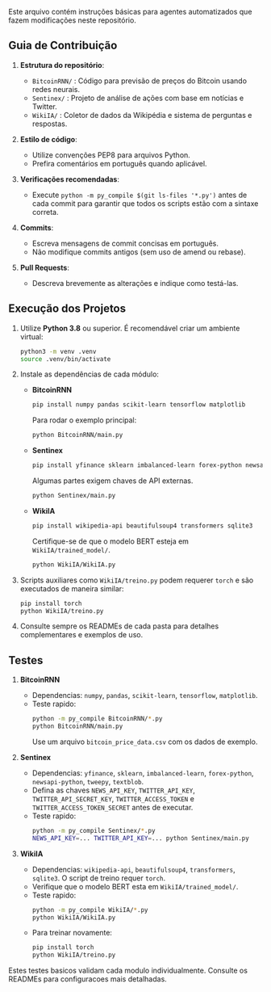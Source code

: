Este arquivo contém instruções básicas para agentes automatizados que fazem modificações neste repositório.

## Guia de Contribuição

1. **Estrutura do repositório**:
   - `BitcoinRNN/` : Código para previsão de preços do Bitcoin usando redes neurais.
   - `Sentinex/`   : Projeto de análise de ações com base em notícias e Twitter.
   - `WikiIA/`     : Coletor de dados da Wikipédia e sistema de perguntas e respostas.

2. **Estilo de código**:
   - Utilize convenções PEP8 para arquivos Python.
   - Prefira comentários em português quando aplicável.

3. **Verificações recomendadas**:
   - Execute `python -m py_compile $(git ls-files '*.py')` antes de cada commit para garantir que todos os scripts estão com a sintaxe correta.

4. **Commits**:
   - Escreva mensagens de commit concisas em português.
   - Não modifique commits antigos (sem uso de amend ou rebase).

5. **Pull Requests**:
   - Descreva brevemente as alterações e indique como testá-las.

## Execução dos Projetos

1. Utilize **Python 3.8** ou superior. É recomendável criar um ambiente virtual:

   ```bash
   python3 -m venv .venv
   source .venv/bin/activate
   ```

2. Instale as dependências de cada módulo:

   - **BitcoinRNN**
     ```bash
     pip install numpy pandas scikit-learn tensorflow matplotlib
     ```
     Para rodar o exemplo principal:
     ```bash
     python BitcoinRNN/main.py
     ```

   - **Sentinex**
     ```bash
     pip install yfinance sklearn imbalanced-learn forex-python newsapi-python tweepy textblob
     ```
     Algumas partes exigem chaves de API externas.
     ```bash
     python Sentinex/main.py
     ```

   - **WikiIA**
     ```bash
     pip install wikipedia-api beautifulsoup4 transformers sqlite3
     ```
     Certifique-se de que o modelo BERT esteja em `WikiIA/trained_model/`.
     ```bash
     python WikiIA/WikiIA.py
     ```

3. Scripts auxiliares como `WikiIA/treino.py` podem requerer `torch` e são executados de maneira similar:
   ```bash
   pip install torch
   python WikiIA/treino.py
   ```

4. Consulte sempre os READMEs de cada pasta para detalhes complementares e exemplos de uso.


## Testes

1. **BitcoinRNN**
   - Dependencias: `numpy`, `pandas`, `scikit-learn`, `tensorflow`, `matplotlib`.
   - Teste rapido:
     ```bash
     python -m py_compile BitcoinRNN/*.py
     python BitcoinRNN/main.py
     ```
     Use um arquivo `bitcoin_price_data.csv` com os dados de exemplo.

2. **Sentinex**
   - Dependencias: `yfinance`, `sklearn`, `imbalanced-learn`, `forex-python`, `newsapi-python`, `tweepy`, `textblob`.
   - Defina as chaves `NEWS_API_KEY`, `TWITTER_API_KEY`, `TWITTER_API_SECRET_KEY`, `TWITTER_ACCESS_TOKEN` e `TWITTER_ACCESS_TOKEN_SECRET` antes de executar.
   - Teste rapido:
     ```bash
     python -m py_compile Sentinex/*.py
     NEWS_API_KEY=... TWITTER_API_KEY=... python Sentinex/main.py
     ```

3. **WikiIA**
   - Dependencias: `wikipedia-api`, `beautifulsoup4`, `transformers`, `sqlite3`. O script de treino requer `torch`.
   - Verifique que o modelo BERT esta em `WikiIA/trained_model/`.
   - Teste rapido:
     ```bash
     python -m py_compile WikiIA/*.py
     python WikiIA/WikiIA.py
     ```
   - Para treinar novamente:
     ```bash
     pip install torch
     python WikiIA/treino.py
     ```

Estes testes basicos validam cada modulo individualmente. Consulte os READMEs para configuracoes mais detalhadas.
